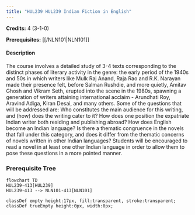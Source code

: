 ```yaml
---
title: "HUL239 HUL239 Indian Fiction in English"
---
```

**Credits:** 4 (3-1-0)

**Prerequisites:** [[/NLN101|NLN101]]

#### Description
The course involves a detailed study of 3-4 texts corresponding to the distinct phases of literary activity in the genre: the early period of the 1940s and 50s in which writers like Mulk Raj Anand, Raja Rao and R.K. Narayan made their presence felt, before Salman Rushdie, and more quietly, Amitav Ghosh and Vikram Seth, erupted into the scene in the 1980s, spawning a generation of writers attaining international acclaim - Arundhati Roy, Aravind Adiga, Kiran Desai, and many others. Some of the questions that will be addressed are: Who constitutes the main audience for this writing, and (how) does the writing cater to it? How does one position the expatriate Indian writer both residing and publishing abroad? How does English become an Indian language? Is there a thematic congruence in the novels that fall under this category, and does it differ from the thematic concerns of novels written in other Indian languages? Students will be encouraged to read a novel in at least one other Indian language in order to allow them to pose these questions in a more pointed manner.

### Prerequisite Tree

```mermaid
flowchart TD
HUL239-413[HUL239]
HUL239-413 --> NLN101-413[NLN101]

classDef empty height:17px, fill:transparent, stroke:transparent;
classDef trueEmpty height:0px, width:0px;
```